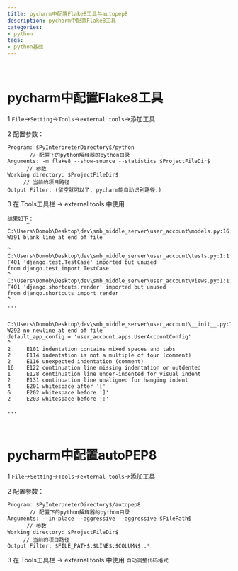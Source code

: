 ```yaml
---
title: pycharm中配置Flake8工具与autopep8
description: pycharm中配置Flake8工具
categories:
- python
tags:
- python基础
---
```


<br>


#  pycharm中配置Flake8工具

1 `File`->`Setting`->`Tools`->`external tools`->添加工具


2 配置参数：

    Program: $PyInterpreterDirectory$/python  
           // 配置下的python解释器的python目录
    Arguments: -m flake8 --show-source --statistics $ProjectFileDir$  
          // 参数
    Working directory: $ProjectFileDir$  
         // 当前的项目路径
    Output Filter: (留空就可以了, pycharm能自动识别路径.)
    
    
3 在 Tools工具栏 -> external tools 中使用


    结果如下：
          ^
    C:\Users\Domob\Desktop\dev\smb_middle_server\user_account\models.py:16:1: W391 blank line at end of file
    
    ^
    C:\Users\Domob\Desktop\dev\smb_middle_server\user_account\tests.py:1:1: F401 'django.test.TestCase' imported but unused
    from django.test import TestCase
    ^
    C:\Users\Domob\Desktop\dev\smb_middle_server\user_account\views.py:1:1: F401 'django.shortcuts.render' imported but unused
    from django.shortcuts import render
    ^
    ...
    
    
    C:\Users\Domob\Desktop\dev\smb_middle_server\user_account\__init__.py:1:59: W292 no newline at end of file
    default_app_config = 'user_account.apps.UserAccountConfig'                                                          ^
    2     E101 indentation contains mixed spaces and tabs
    2     E114 indentation is not a multiple of four (comment)
    2     E116 unexpected indentation (comment)
    16    E122 continuation line missing indentation or outdented
    1     E128 continuation line under-indented for visual indent
    2     E131 continuation line unaligned for hanging indent
    4     E201 whitespace after '['
    6     E202 whitespace before ']'
    2     E203 whitespace before ':'
    
    ... 
    
    


<br>


#  pycharm中配置autoPEP8

1 `File`->`Setting`->`Tools`->`external tools`->添加工具


2 配置参数：

    Program: $PyInterpreterDirectory$/autopep8  
           // 配置下的python解释器的python目录
    Arguments: --in-place --aggressive --aggressive $FilePath$
          // 参数
    Working directory: $ProjectFileDir$  
         // 当前的项目路径
    Output Filter: $FILE_PATH$:$LINE$:$COLUMN$:.*
    
    
3 在 Tools工具栏 -> external tools 中使用 `自动调整代码格式`

    
